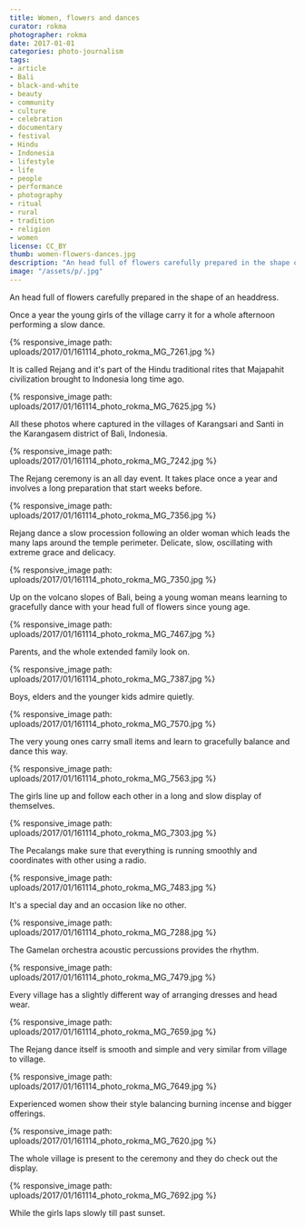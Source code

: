 ```yaml
---
title: Women, flowers and dances
curator: rokma
photographer: rokma
date: 2017-01-01
categories: photo-journalism
tags:
- article
- Bali
- black-and-white
- beauty
- community
- culture
- celebration
- documentary
- festival
- Hindu
- Indonesia
- lifestyle
- life
- people
- performance
- photography
- ritual
- rural
- tradition
- religion
- women
license: CC_BY
thumb: women-flowers-dances.jpg
description: "An head full of flowers carefully prepared in the shape of an headdress. Once a year the young girls of the village carry it for a whole afternoon performing a slow dance."
image: "/assets/p/.jpg"
---
```


An head full of flowers carefully prepared in the shape of an headdress.

Once a year the young girls of the village carry it for a whole afternoon performing a slow dance.


{% responsive_image path: uploads/2017/01/161114_photo_rokma_MG_7261.jpg %}

It is called Rejang and it's part of the Hindu traditional rites that Majapahit civilization brought to Indonesia long time ago.


{% responsive_image path: uploads/2017/01/161114_photo_rokma_MG_7625.jpg %}

All these photos where captured in the villages of Karangsari and Santi in the Karangasem district of Bali, Indonesia.

{% responsive_image path: uploads/2017/01/161114_photo_rokma_MG_7242.jpg %}

The Rejang ceremony is an all day event. It takes place once a year and involves a long preparation that start weeks before.

{% responsive_image path: uploads/2017/01/161114_photo_rokma_MG_7356.jpg %}

Rejang dance a slow procession following an older woman which leads the many laps around the temple perimeter. Delicate, slow, oscillating with extreme grace and delicacy.

{% responsive_image path: uploads/2017/01/161114_photo_rokma_MG_7350.jpg %}


Up on the volcano slopes of Bali, being a young woman means learning to gracefully dance with your head full of flowers since young age.


{% responsive_image path: uploads/2017/01/161114_photo_rokma_MG_7467.jpg %}

Parents, and the whole extended family look on.

{% responsive_image path: uploads/2017/01/161114_photo_rokma_MG_7387.jpg %}


Boys, elders and the younger kids admire quietly.


{% responsive_image path: uploads/2017/01/161114_photo_rokma_MG_7570.jpg %}

The very young ones carry small items and learn to gracefully balance and dance this way.

{% responsive_image path: uploads/2017/01/161114_photo_rokma_MG_7563.jpg %}

The girls line up and follow each other in a long and slow display of themselves.

{% responsive_image path: uploads/2017/01/161114_photo_rokma_MG_7303.jpg %}

The Pecalangs make sure that everything is running smoothly and coordinates with other using a radio.

{% responsive_image path: uploads/2017/01/161114_photo_rokma_MG_7483.jpg %}

It's a special day and an occasion like no other.

{% responsive_image path: uploads/2017/01/161114_photo_rokma_MG_7288.jpg %}

The Gamelan orchestra acoustic percussions provides the rhythm.

{% responsive_image path: uploads/2017/01/161114_photo_rokma_MG_7479.jpg %}

Every village has a slightly different way of arranging dresses and head wear.

{% responsive_image path: uploads/2017/01/161114_photo_rokma_MG_7659.jpg %}

The Rejang dance itself is smooth and simple and very similar from village to village.

{% responsive_image path: uploads/2017/01/161114_photo_rokma_MG_7649.jpg %}

Experienced women show their style balancing burning incense and bigger offerings.

{% responsive_image path: uploads/2017/01/161114_photo_rokma_MG_7620.jpg %}

The whole village is present to the ceremony and they do check out the display.

{% responsive_image path: uploads/2017/01/161114_photo_rokma_MG_7692.jpg %}

While the girls laps slowly till past sunset.
